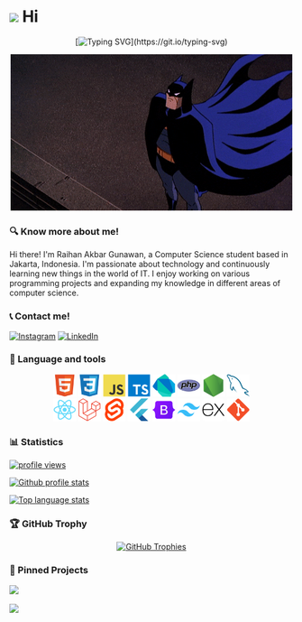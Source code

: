 <h1 align="left">
<img src="https://raw.githubusercontent.com/MartinHeinz/MartinHeinz/master/wave.gif" width="30px" />&nbsp;Hi
</h1>

<div align="center">

[![Typing SVG](https://readme-typing-svg.demolab.com?font=Fira+Code&pause=1000&color=0CDAF7&center=true&vCenter=true&width=435&lines=Welcome!)](https://git.io/typing-svg)
</div>

<div align="center">

![Batman](./assets/batman.gif)
</div>

### 🔍 Know more about me!

<p>
Hi there! I'm Raihan Akbar Gunawan, a Computer Science student based in Jakarta, Indonesia. I'm passionate about technology and continuously learning new things in the world of IT. I enjoy working on various programming projects and expanding my knowledge in different areas of computer science.
</p>

### 📞 Contact me!

[![Instagram](https://img.shields.io/badge/Instagram-purple?style=flat-square&logo=instagram&logoColor=white)](https://www.instagram.com/rhankbrguw_/#)
[![LinkedIn](https://img.shields.io/badge/LinkedIn-blue?style=flat-square&logo=linkedin&logoColor=white)](https://www.linkedin.com/in/raihan-akbar-2b5820334/)

### 🧰 Language and tools

<div align="center" style="padding: 0 25px;">
  <img alt="HTML5" src="https://raw.githubusercontent.com/devicons/devicon/master/icons/html5/html5-original.svg" height="40" />
  <img alt="CSS3" src="https://raw.githubusercontent.com/devicons/devicon/master/icons/css3/css3-original.svg" height="40" />
  <img alt="JavaScript" src="https://raw.githubusercontent.com/devicons/devicon/master/icons/javascript/javascript-original.svg" height="40" />
  <img alt="TypeScript" src="https://raw.githubusercontent.com/devicons/devicon/master/icons/typescript/typescript-original.svg" height="40" />
  <img alt="Dart" src="https://raw.githubusercontent.com/devicons/devicon/master/icons/dart/dart-original.svg" height="40" />
  <img alt="PHP" src="https://raw.githubusercontent.com/devicons/devicon/master/icons/php/php-original.svg" height="40" />
  <img alt="Node.js" src="https://raw.githubusercontent.com/devicons/devicon/master/icons/nodejs/nodejs-original.svg" height="40" />
  <img alt="MySQL" src="https://raw.githubusercontent.com/devicons/devicon/master/icons/mysql/mysql-original.svg" height="40" />
</div>

<div align="center" style="padding: 0 25px;">
  <img alt="React" src="https://raw.githubusercontent.com/devicons/devicon/master/icons/react/react-original.svg" height="40" />
  <img alt="Laravel" src="https://raw.githubusercontent.com/devicons/devicon/master/icons/laravel/laravel-original.svg" height="40" />
  <img alt="Svelte" src="https://raw.githubusercontent.com/devicons/devicon/master/icons/svelte/svelte-original.svg" height="40" />
  <img alt="Flutter" src="https://raw.githubusercontent.com/devicons/devicon/master/icons/flutter/flutter-original.svg" height="40" />
  <img alt="Bootstrap" src="https://raw.githubusercontent.com/devicons/devicon/master/icons/bootstrap/bootstrap-original.svg" height="40" />
  <img alt="Tailwind CSS" src="https://raw.githubusercontent.com/devicons/devicon/develop/icons/tailwindcss/tailwindcss-original.svg" height="40" />
  <img alt="Express.js" style="background-color: white; border-radius: 6px;" src="https://raw.githubusercontent.com/devicons/devicon/master/icons/express/express-original.svg" height="40" />
  <img alt="Git" src="https://raw.githubusercontent.com/devicons/devicon/master/icons/git/git-original.svg" height="40" />
</div>

### 📊 Statistics

<p align="left">
  <a href="https://github.com/samaele13">
    <img src="https://komarev.com/ghpvc/?username=samaele13&label=Profile%20views&color=0e75b6&style=flat" alt="profile views" />
  </a>
</p>
<p align="left">
  <a href="https://github.com/samaele13">
    <img src="https://github-readme-stats.vercel.app/api?username=samaele13&show_icons=true&locale=en&theme=shades-of-purple" alt="Github profile stats" />
  </a>
</p>
<p align="left">
  <a href="https://github.com/samaele13">
    <img src="https://github-readme-stats.vercel.app/api/top-langs?username=samaele13&show_icons=true&locale=en&layout=compact&theme=shades-of-purple" alt="Top language stats" />
  </a>
</p>

### 🏆 GitHub Trophy

<p align="center">
  <a href="https://github.com/samaele13">
    <img src="https://github-profile-trophy.vercel.app/?username=samaele13&theme=dracula&margin-w=10&no-frame=true" alt="GitHub Trophies" />
  </a>
</p>

### 📌 Pinned Projects

<p align="left">
  <a href="https://github.com/Samaele13/rumah-kosim-sveltekit"><img src="https://github-readme-stats.vercel.app/api/pin/?username=Samaele13&repo=rumah-kosim-sveltekit&theme=shades-of-purple" /></a>
</p>
<p align="left">
  <a href="https://github.com/Samaele13/el-ngadu"><img src="https://github-readme-stats.vercel.app/api/pin/?username=Samaele13&repo=el-ngadu&theme=shades-of-purple" /></a>
</p>
